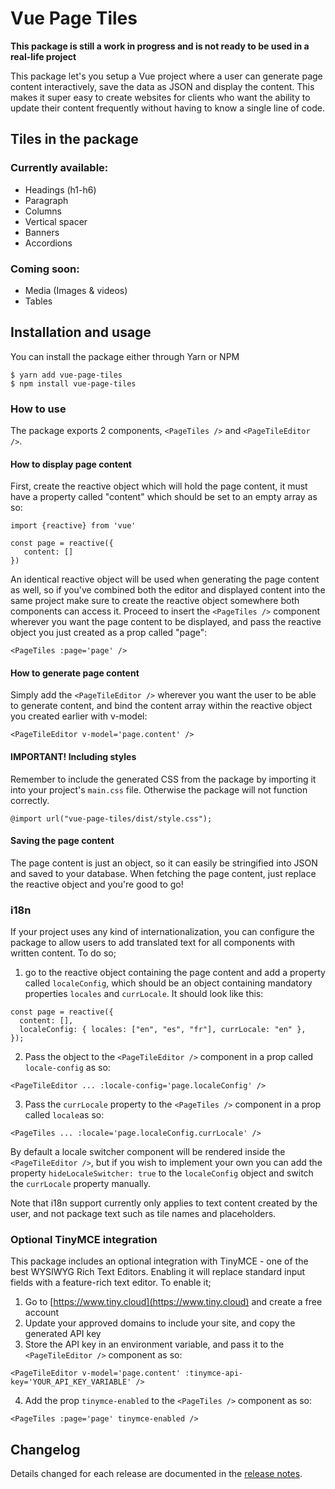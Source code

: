 # Vue Page Tiles

**This package is still a work in progress and is not ready to be used in a real-life project**

This package let's you setup a Vue project where a user can generate page content interactively, save the data as JSON and display the content. This makes it super easy to create websites for clients who want the ability to update their content frequently without having to know a single line of code.

## Tiles in the package

### Currently available:

- Headings (h1-h6)
- Paragraph
- Columns
- Vertical spacer
- Banners
- Accordions

### Coming soon:

- Media (Images & videos)
- Tables

## Installation and usage

You can install the package either through Yarn or NPM

```
$ yarn add vue-page-tiles
$ npm install vue-page-tiles
```

### How to use

The package exports 2 components, `<PageTiles />` and `<PageTileEditor />`.

#### How to display page content

First, create the reactive object which will hold the page content, it must have a property called "content" which should be set to an empty array as so:

```
import {reactive} from 'vue'

const page = reactive({
   content: []
})
```

An identical reactive object will be used when generating the page content as well, so if you've combined both the editor and displayed content into the same project make sure to create the reactive object somewhere both components can access it.
Proceed to insert the `<PageTiles />` component wherever you want the page content to be displayed, and pass the reactive object you just created as a prop called "page":

```
<PageTiles :page='page' />
```

#### How to generate page content

Simply add the `<PageTileEditor />` wherever you want the user to be able to generate content, and bind the content array within the reactive object you created earlier with v-model:

```
<PageTileEditor v-model='page.content' />
```

#### IMPORTANT! Including styles

Remember to include the generated CSS from the package by importing it into your project's `main.css` file. Otherwise the package will not function correctly.

```
@import url("vue-page-tiles/dist/style.css");
```

#### Saving the page content

The page content is just an object, so it can easily be stringified into JSON and saved to your database. When fetching the page content, just replace the reactive object and you're good to go!

### i18n

If your project uses any kind of internationalization, you can configure the package to allow users to add translated text for all components with written content. To do so;

1. go to the reactive object containing the page content and add a property called `localeConfig`, which should be an object containing mandatory properties `locales` and `currLocale`. It should look like this:

```
const page = reactive({
  content: [],
  localeConfig: { locales: ["en", "es", "fr"], currLocale: "en" },
});
```

2. Pass the object to the `<PageTileEditor />` component in a prop called `locale-config` as so:

```
<PageTileEditor ... :locale-config='page.localeConfig' />
```

3. Pass the `currLocale` property to the `<PageTiles />` component in a prop called `locale`as so:

```
<PageTiles ... :locale='page.localeConfig.currLocale' />
```

By default a locale switcher component will be rendered inside the `<PageTileEditor />`, but if you wish to implement your own you can add the property `hideLocaleSwitcher: true` to the `localeConfig` object and switch the `currLocale` property manually.

Note that i18n support currently only applies to text content created by the user, and not package text such as tile names and placeholders.

### Optional TinyMCE integration

This package includes an optional integration with TinyMCE - one of the best WYSIWYG Rich Text Editors. Enabling it will replace standard input fields with a feature-rich text editor. To enable it;

1. Go to [https://www.tiny.cloud](https://www.tiny.cloud) and create a free account
2. Update your approved domains to include your site, and copy the generated API key
3. Store the API key in an environment variable, and pass it to the `<PageTileEditor />` component as so:

```
<PageTileEditor v-model='page.content' :tinymce-api-key='YOUR_API_KEY_VARIABLE' />
```

4. Add the prop `tinymce-enabled` to the `<PageTiles />` component as so:

```
<PageTiles :page='page' tinymce-enabled />
```

## Changelog

Details changed for each release are documented in the [release notes](https://github.com/dsilvaevje99/vue-page-tiles/releases/).

```

```
